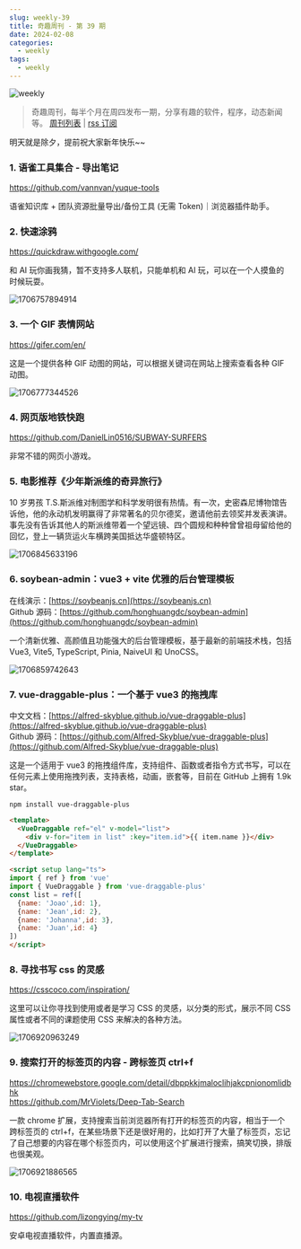 ```yaml
---
slug: weekly-39
title: 奇趣周刊 - 第 39 期
date: 2024-02-08
categories:
  - weekly
tags:
  - weekly
---
```


![weekly](https://imgurl.zishu.me/weekly.webp)

> 奇趣周刊，每半个月在周四发布一期，分享有趣的软件，程序，动态新闻等。 [周刊列表](/categories/weekly/) | [rss 订阅](/categories/weekly/index.xml)

明天就是除夕，提前祝大家新年快乐~~

### 1. 语雀工具集合 - 导出笔记

https://github.com/vannvan/yuque-tools

语雀知识库 + 团队资源批量导出/备份工具 (无需 Token)｜浏览器插件助手。

### 2. 快速涂鸦

https://quickdraw.withgoogle.com/

和 AI 玩你画我猜，暂不支持多人联机，只能单机和 AI 玩，可以在一个人摸鱼的时候玩耍。

![1706757894914](https://imgurl.zishu.me/2024/02/1706757894914.webp)

### 3. 一个 GIF 表情网站

https://gifer.com/en/

这是一个提供各种 GIF 动图的网站，可以根据关键词在网站上搜索查看各种 GIF 动图。

![1706777344526](https://imgurl.zishu.me/2024/02/1706777344526.webp)

### 4. 网页版地铁快跑

https://github.com/DanielLin0516/SUBWAY-SURFERS

非常不错的网页小游戏。

### 5. 电影推荐《少年斯派维的奇异旅行》

10 岁男孩 T.S.斯派维对制图学和科学发明很有热情。有一次，史密森尼博物馆告诉他，他的永动机发明赢得了非常著名的贝尔德奖，邀请他前去领奖并发表演讲。事先没有告诉其他人的斯派维带着一个望远镜、四个圆规和种种曾曾祖母留给他的回忆，登上一辆货运火车横跨美国抵达华盛顿特区。

![1706845633196](https://imgurl.zishu.me/2024/02/1706845633196.webp)

### 6. soybean-admin：vue3 + vite 优雅的后台管理模板

在线演示：[https://soybeanjs.cn](https://soybeanjs.cn)  
Github 源码：[https://github.com/honghuangdc/soybean-admin](https://github.com/honghuangdc/soybean-admin)  

一个清新优雅、高颜值且功能强大的后台管理模板，基于最新的前端技术栈，包括 Vue3, Vite5, TypeScript, Pinia, NaiveUI 和 UnoCSS。

![1706859742643](https://imgurl.zishu.me/2024/02/1706859742643.webp)

### 7. vue-draggable-plus：一个基于 vue3 的拖拽库

中文文档：[https://alfred-skyblue.github.io/vue-draggable-plus](https://alfred-skyblue.github.io/vue-draggable-plus)  
Github 源码：[https://github.com/Alfred-Skyblue/vue-draggable-plus](https://github.com/Alfred-Skyblue/vue-draggable-plus)  

这是一个适用于 vue3 的拖拽组件库，支持组件、函数或者指令方式书写，可以在任何元素上使用拖拽列表，支持表格，动画，嵌套等，目前在 GitHub 上拥有 1.9k star。

```shell
npm install vue-draggable-plus
```

```html
<template>
  <VueDraggable ref="el" v-model="list">
    <div v-for="item in list" :key="item.id">{{ item.name }}</div>
  </VueDraggable>
</template>

<script setup lang="ts">
import { ref } from 'vue'
import { VueDraggable } from 'vue-draggable-plus'
const list = ref([
  {name: 'Joao',id: 1},
  {name: 'Jean',id: 2},
  {name: 'Johanna',id: 3},
  {name: 'Juan',id: 4}
])
</script>
```

### 8. 寻找书写 css 的灵感

https://csscoco.com/inspiration/

这里可以让你寻找到使用或者是学习 CSS 的灵感，以分类的形式，展示不同 CSS 属性或者不同的课题使用 CSS 来解决的各种方法。

![1706920963249](https://imgurl.zishu.me/2024/02/1706920963249.webp)

### 9. 搜索打开的标签页的内容 - 跨标签页 ctrl+f

https://chromewebstore.google.com/detail/dbppkkjmaloclihjakcpnionomlidbhk   
https://github.com/MrViolets/Deep-Tab-Search   

一款 chrome 扩展，支持搜索当前浏览器所有打开的标签页的内容，相当于一个跨标签页的 ctrl+f，在某些场景下还是很好用的，比如打开了大量了标签页，忘记了自己想要的内容在哪个标签页内，可以使用这个扩展进行搜索，搞笑切换，排版也很美观。

![1706921886565](https://imgurl.zishu.me/2024/02/1706921886565.webp)

### 10. 电视直播软件

https://github.com/lizongying/my-tv

安卓电视直播软件，内置直播源。
